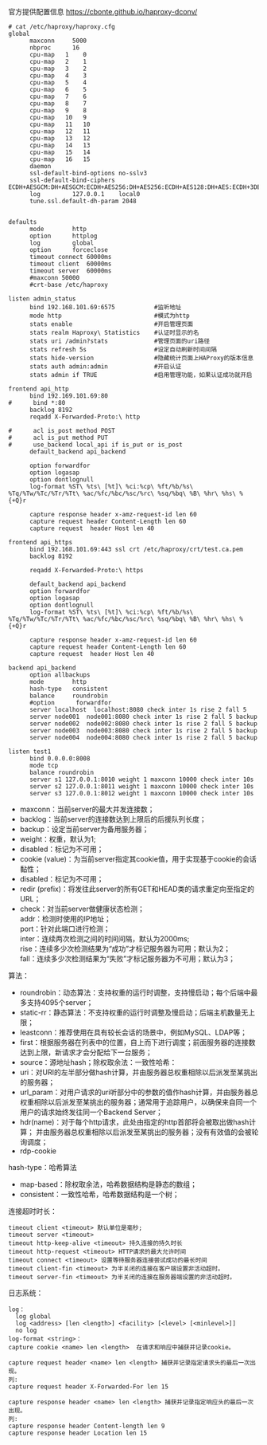 官方提供配置信息 https://cbonte.github.io/haproxy-dconv/  

```
# cat /etc/haproxy/haproxy.cfg
global
      maxconn     5000
      nbproc      16
      cpu-map   1    0
      cpu-map   2    1
      cpu-map   3    2
      cpu-map   4    3
      cpu-map   5    4
      cpu-map   6    5
      cpu-map   7    6
      cpu-map   8    7
      cpu-map   9    8
      cpu-map   10   9
      cpu-map   11   10
      cpu-map   12   11
      cpu-map   13   12
      cpu-map   14   13
      cpu-map   15   14
      cpu-map   16   15
      daemon
      ssl-default-bind-options no-sslv3
      ssl-default-bind-ciphers ECDH+AESGCM:DH+AESGCM:ECDH+AES256:DH+AES256:ECDH+AES128:DH+AES:ECDH+3DES:DH+3DES:RSA+AESGCM:RSA+AES:RSA+3DES:!aNULL:!MD5:!DSS
      log         127.0.0.1    local0
      tune.ssl.default-dh-param 2048
       

defaults
      mode        http
      option      httplog
      log         global
      option      forceclose
      timeout connect 60000ms
      timeout client  60000ms
      timeout server  60000ms
      #maxconn 50000
      #crt-base /etc/haproxy

listen admin_status
      bind 192.168.101.69:6575           #监听地址
      mode http                          #模式为http
      stats enable                       #开启管理页面
      stats realm Haproxy\ Statistics    #认证时显示的名
      stats uri /admin?stats             #管理页面的uri路径
      stats refresh 5s                   #设定自动刷新时间间隔
      stats hide-version                 #隐藏统计页面上HAProxy的版本信息
      stats auth admin:admin             #开启认证
      stats admin if TRUE                #启用管理功能，如果认证成功就开启

frontend api_http
      bind 192.169.101.69:80
#      bind *:80
      backlog 8192
      reqadd X-Forwarded-Proto:\ http

#      acl is_post method POST
#      acl is_put method PUT
#      use_backend local_api if is_put or is_post
      default_backend api_backend

      option forwardfor
      option logasap
      option dontlognull
      log-format %ST\ %ts\ [%t]\ %ci:%cp\ %ft/%b/%s\ %Tq/%Tw/%Tc/%Tr/%Tt\ %ac/%fc/%bc/%sc/%rc\ %sq/%bq\ %B\ %hr\ %hs\ %{+Q}r

      capture response header x-amz-request-id len 60
      capture request header Content-Length len 60
      capture request  header Host len 40

frontend api_https
      bind 192.168.101.69:443 ssl crt /etc/haproxy/crt/test.ca.pem
      backlog 8192

      reqadd X-Forwarded-Proto:\ https

      default_backend api_backend
      option forwardfor
      option logasap
      option dontlognull
      log-format %ST\ %ts\ [%t]\ %ci:%cp\ %ft/%b/%s\ %Tq/%Tw/%Tc/%Tr/%Tt\ %ac/%fc/%bc/%sc/%rc\ %sq/%bq\ %B\ %hr\ %hs\ %{+Q}r

      capture response header x-amz-request-id len 60
      capture request header Content-Length len 60
      capture request  header Host len 40

backend api_backend
      option allbackups
      mode        http
      hash-type   consistent
      balance     roundrobin
      #option      forwardfor
      server localhost  localhost:8080 check inter 1s rise 2 fall 5 
      server node001  node001:8080 check inter 1s rise 2 fall 5 backup
      server node002  node002:8080 check inter 1s rise 2 fall 5 backup 
      server node003  node003:8080 check inter 1s rise 2 fall 5 backup
      server node004  node004:8080 check inter 1s rise 2 fall 5 backup
      
listen test1
      bind 0.0.0.0:8008
      mode tcp
      balance roundrobin
      server s1 127.0.0.1:8010 weight 1 maxconn 10000 check inter 10s
      server s2 127.0.0.1:8011 weight 1 maxconn 10000 check inter 10s
      server s3 127.0.0.1:8012 weight 1 maxconn 10000 check inter 10s
```  
- maxconn：当前server的最大并发连接数；
- backlog：当前server的连接数达到上限后的后援队列长度；
- backup：设定当前server为备用服务器；
- weight：权重，默认为1; 
- disabled：标记为不可用；
- cookie (value)：为当前server指定其cookie值，用于实现基于cookie的会话黏性；
- disabled：标记为不可用；
- redir (prefix)：将发往此server的所有GET和HEAD类的请求重定向至指定的URL；
- check：对当前server做健康状态检测；  
  addr：检测时使用的IP地址；  
  port：针对此端口进行检测；  
  inter：连续两次检测之间的时间间隔，默认为2000ms;   
  rise：连续多少次检测结果为“成功”才标记服务器为可用；默认为2；  
  fall：连续多少次检测结果为“失败”才标记服务器为不可用；默认为3；  



算法：  
- roundrobin：动态算法：支持权重的运行时调整，支持慢启动；每个后端中最多支持4095个server；
- static-rr：静态算法：不支持权重的运行时调整及慢启动；后端主机数量无上限；
- leastconn：推荐使用在具有较长会话的场景中，例如MySQL、LDAP等；
- first：根据服务器在列表中的位置，自上而下进行调度；前面服务器的连接数达到上限，新请求才会分配给下一台服务；
- source：源地址hash；除权取余法：一致性哈希：
- uri：对URI的左半部分做hash计算，并由服务器总权重相除以后派发至某挑出的服务器；
- url_param：对用户请求的uri听<params>部分中的参数的值作hash计算，并由服务器总权重相除以后派发至某挑出的服务器；通常用于追踪用户，以确保来自同一个用户的请求始终发往同一个Backend Server；
- hdr(name)：对于每个http请求，此处由<name>指定的http首部将会被取出做hash计算； 并由服务器总权重相除以后派发至某挑出的服务器；没有有效值的会被轮询调度； 
- rdp-cookie	


hash-type：哈希算法  
- map-based：除权取余法，哈希数据结构是静态的数组；
- consistent：一致性哈希，哈希数据结构是一个树；

连接超时时长：  
```
timeout client <timeout> 默认单位是毫秒;
timeout server <timeout>
timeout http-keep-alive <timeout> 持久连接的持久时长
timeout http-request <timeout> HTTP请求的最大允许时间
timeout connect <timeout> 设置等待服务器连接尝试成功的最长时间
timeout client-fin <timeout> 为半关闭的连接在客户端设置非活动超时。
timeout server-fin <timeout> 为半关闭的连接在服务器端设置的非活动超时。 
```  

日志系统：	
```
log：
  log global  
  log <address> [len <length>] <facility> [<level> [<minlevel>]]  
  no log  
log-format <string>：
capture cookie <name> len <length>  在请求和响应中捕获并记录cookie。 

capture request header <name> len <length> 捕获并记录指定请求头的最后一次出现。 
列:
capture request header X-Forwarded-For len 15  

capture response header <name> len <length> 捕获并记录指定响应头的最后一次出现。
列:
capture response header Content-length len 9  
capture response header Location len 15  
```  
